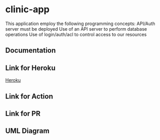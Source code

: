 # clinic-app
This application employ the following programming concepts:  API/Auth server must be deployed Use of an API server to perform database operations Use of login/auth/acl to control access to our resources
## Documentation

## Link for Heroku

[Heroku](https://bahaa-ibraheem-auth-server.herokuapp.com/)

## Link for Action

## Link for PR

## UML Diagram
